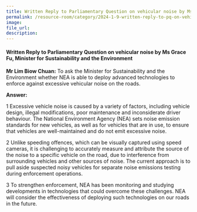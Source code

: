 ```yaml
---
title: Written Reply to Parliamentary Question on vehicular noise by Ms Grace Fu, Minister for Sustainability and the Environment
permalink: /resource-room/category/2024-1-9-written-reply-to-pq-on-vehicular-noise/
image:
file_url:
description:
---
```

 
#### Written Reply to Parliamentary Question on vehicular noise by Ms Grace Fu, Minister for Sustainability and the Environment

**Mr Lim Biow Chuan:** To ask the Minister for Sustainability and the Environment whether NEA is able to deploy advanced technologies to enforce against excessive vehicular noise on the roads.  

**Answer:**  

1 Excessive vehicle noise is caused by a variety of factors, including vehicle design, illegal modifications, poor maintenance and inconsiderate driver behaviour. The National Environment Agency (NEA) sets noise emission standards for new vehicles, as well as for vehicles that are in use, to ensure that vehicles are well-maintained and do not emit excessive noise.  

2 Unlike speeding offences, which can be visually captured using speed cameras, it is challenging to accurately measure and attribute the source of the noise to a specific vehicle on the road, due to interference from surrounding vehicles and other sources of noise. The current approach is to pull aside suspected noisy vehicles for separate noise emissions testing during enforcement operations.  

3 To strengthen enforcement, NEA has been monitoring and studying developments in technologies that could overcome these challenges. NEA will consider the effectiveness of deploying such technologies on our roads in the future.  
